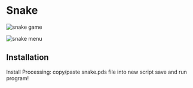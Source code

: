 # Snake

![snake game](https://github.com/PopeyedLocket/Snake/blob/master/images/snake_game.png?raw=true "Snake Game")

![snake menu](https://github.com/PopeyedLocket/Snake/blob/master/images/snake_menu.png?raw=true "Snake Menu")

## Installation

Install Processing:
copy/paste snake.pds file into new script
save and run program!
